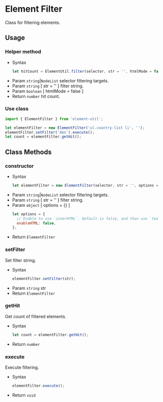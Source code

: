 # Element Filter

Class for filtering elements.

## Usage

### Helper method

- Syntax
  ``` js
  let hitCount = ElementUtil.filter(selector, str = '', htmlMode = false);
  ```
- Param  `string`|`NodeList` selector filtering targets.
- Param  `string` [ str = '' ] filter string.
- Param  `boolean` [ htmlMode = false ]
- Return `number` hit count.

### Use class

``` js
import { ElementFilter } from 'element-util';

let elementFilter = new ElementFilter('ul.country-list li', '');
elementFilter.setFilter('den').execute();
let count = elementFilter.getHit();
```

## Class Methods

### constructor

- Syntax
  ``` js
  let elementFilter = new ElementFilter(selector, str = '', options = {});
  ```
- Param  `string`|`NodeList` selector filtering targets.
- Param  `string` [ str = '' ] filter string.
- Param  `object` [ options = {} ]
  ``` js
  let options = {
    // Enable to use `innerHTML`. Default is false, and than use `textContent`.
    enableHTML: false,
  };
  ```
- Return `ElementFilter`

### setFilter

Set filter string.

- Syntax
  ``` js
  elementFilter.setFilter(str);
  ```
- Param  `string` str
- Return `ElementFilter`

### getHit

Get count of filtered elements.

- Syntax
  ``` js
  let count = elementFilter.getHit();
  ```
- Return `number`

### execute

Execute filtering.

- Syntax
  ``` js
  elementFilter.execute();
  ```
- Return `void`
